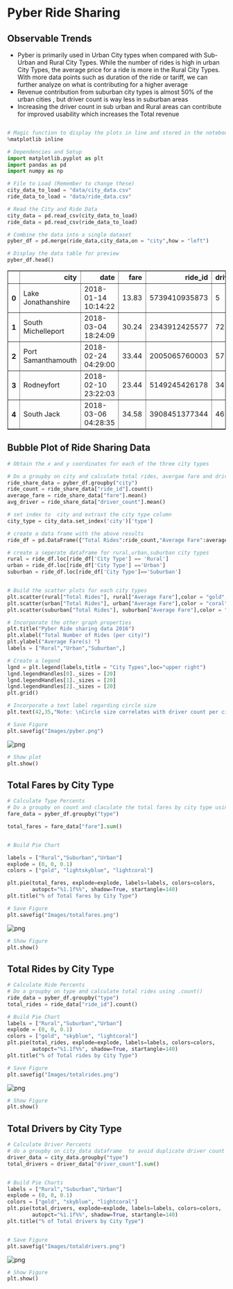 # Pyber Ride Sharing


## Observable Trends
- Pyber is primarily used in Urban City types when compared with Sub-Urban and Rural City Types. While the number of rides is high in urban City Types, the average price for a ride is more in the Rural City Types. With more data points such as duration of the ride or tariff,  we can further analyze on what is contributing for a higher average
- Revenue contribution from suburban city types is almost 50% of the urban cities , but driver count is way less in suburban areas
- Increasing the driver count in sub urban and Rural areas can contribute for improved usability which increases the Total revenue

```python

# Magic function to display the plots in line and stored in the notebook document
%matplotlib inline

# Dependencies and Setup
import matplotlib.pyplot as plt
import pandas as pd
import numpy as np

# File to Load (Remember to change these)
city_data_to_load = "data/city_data.csv"
ride_data_to_load = "data/ride_data.csv"

# Read the City and Ride Data
city_data = pd.read_csv(city_data_to_load)
ride_data = pd.read_csv(ride_data_to_load)

# Combine the data into a single dataset
pyber_df = pd.merge(ride_data,city_data,on = "city",how = "left")

# Display the data table for preview
pyber_df.head()
```




<div>

<table border="1" class="dataframe">
  <thead>
    <tr style="text-align: right;">
      <th></th>
      <th>city</th>
      <th>date</th>
      <th>fare</th>
      <th>ride_id</th>
      <th>driver_count</th>
      <th>type</th>
    </tr>
  </thead>
  <tbody>
    <tr>
      <th>0</th>
      <td>Lake Jonathanshire</td>
      <td>2018-01-14 10:14:22</td>
      <td>13.83</td>
      <td>5739410935873</td>
      <td>5</td>
      <td>Urban</td>
    </tr>
    <tr>
      <th>1</th>
      <td>South Michelleport</td>
      <td>2018-03-04 18:24:09</td>
      <td>30.24</td>
      <td>2343912425577</td>
      <td>72</td>
      <td>Urban</td>
    </tr>
    <tr>
      <th>2</th>
      <td>Port Samanthamouth</td>
      <td>2018-02-24 04:29:00</td>
      <td>33.44</td>
      <td>2005065760003</td>
      <td>57</td>
      <td>Urban</td>
    </tr>
    <tr>
      <th>3</th>
      <td>Rodneyfort</td>
      <td>2018-02-10 23:22:03</td>
      <td>23.44</td>
      <td>5149245426178</td>
      <td>34</td>
      <td>Urban</td>
    </tr>
    <tr>
      <th>4</th>
      <td>South Jack</td>
      <td>2018-03-06 04:28:35</td>
      <td>34.58</td>
      <td>3908451377344</td>
      <td>46</td>
      <td>Urban</td>
    </tr>
  </tbody>
</table>
</div>



## Bubble Plot of Ride Sharing Data


```python
# Obtain the x and y coordinates for each of the three city types

# Do a groupby on city and calculate total rides, avergae fare and driver count 
ride_share_data = pyber_df.groupby("city")
ride_count = ride_share_data["ride_id"].count()
average_fare = ride_share_data["fare"].mean()
avg_driver = ride_share_data["driver_count"].mean()

# set index to  city and extraxt the city type column
city_type = city_data.set_index('city')['type']

# create a data frame with the above results 
ride_df = pd.DataFrame({"Total Rides":ride_count,"Average Fare":average_fare,"Total Drivers":avg_driver,"City Type":city_type})

# create a seperate dataframe for rural,urban,suburban city types 
rural = ride_df.loc[ride_df['City Type'] == 'Rural']
urban = ride_df.loc[ride_df['City Type'] =='Urban']
suburban = ride_df.loc[ride_df['City Type']=='Suburban']


# Build the scatter plots for each city types
plt.scatter(rural["Total Rides"], rural["Average Fare"],color = "gold",edgecolors="black",s=rural["Total Drivers"]*10,alpha = 0.75,linewidth = 1.5)
plt.scatter(urban["Total Rides"], urban["Average Fare"],color = "coral",edgecolors="black",s= urban["Total Drivers"]*10,alpha = 0.75,linewidth = 1.5)
plt.scatter(suburban["Total Rides"], suburban["Average Fare"],color = "lightskyblue",edgecolors="black",s=suburban["Total Drivers"]*10,alpha = 0.75,linewidth = 1.5)

# Incorporate the other graph properties
plt.title("Pyber Ride sharing data 2016")
plt.xlabel("Total Number of Rides (per city)")
plt.ylabel("Average Fare(s) ")
labels = ["Rural","Urban","Suburban",]

# Create a legend
lgnd = plt.legend(labels,title = "City Types",loc="upper right")
lgnd.legendHandles[0]._sizes = [20]
lgnd.legendHandles[1]._sizes = [20]
lgnd.legendHandles[2]._sizes = [20]
plt.grid()

# Incorporate a text label regarding circle size
plt.text(42,35,"Note: \nCircle size correlates with driver count per city")

# Save Figure
plt.savefig("Images/pyber.png")

```


![png]("Images/pyber.png")



```python
# Show plot
plt.show()
```

## Total Fares by City Type


```python
# Calculate Type Percents
# Do a groupby on count and claculate the total fares by city type using .sum()
fare_data = pyber_df.groupby("type")

total_fares = fare_data["fare"].sum()


# Build Pie Chart

labels = ["Rural","Suburban","Urban"]
explode = (0, 0, 0.1)
colors = ["gold", "lightskyblue", "lightcoral"]

plt.pie(total_fares, explode=explode, labels=labels, colors=colors,
        autopct="%1.1f%%", shadow=True, startangle=140)
plt.title("% of Total fares by City Type")

# Save Figure
plt.savefig("Images/totalfares.png")
```


![png]("Images/totalfares.png")



```python
# Show Figure
plt.show()
```

## Total Rides by City Type


```python
# Calculate Ride Percents
# Do a groupby on type and calculate total rides using .count()
ride_data = pyber_df.groupby("type")
total_rides = ride_data["ride_id"].count()

# Build Pie Chart
labels = ["Rural","Suburban","Urban"]
explode = (0, 0, 0.1)
colors = ["gold", "skyblue", "lightcoral"]
plt.pie(total_rides, explode=explode, labels=labels, colors=colors,
        autopct="%1.1f%%", shadow=True, startangle=140)
plt.title("% of Total rides by City Type")

# Save Figure
plt.savefig("Images/totalrides.png")
```


![png]("Images/totalrides.png")



```python
# Show Figure
plt.show()
```

## Total Drivers by City Type


```python
# Calculate Driver Percents
# do a groupby on city_data dataframe  to avoid duplicate driver count and calculate total drivers count 
driver_data = city_data.groupby("type")
total_drivers = driver_data["driver_count"].sum()


# Build Pie Charts
labels = ["Rural","Suburban","Urban"]
explode = (0, 0, 0.1)
colors = ["gold", "skyblue", "lightcoral"]
plt.pie(total_drivers, explode=explode, labels=labels, colors=colors,
        autopct="%1.1f%%", shadow=True, startangle=140)
plt.title("% of Total drivers by City Type")


# Save Figure
plt.savefig("Images/totaldrivers.png")
```


![png]("Images/totaldrivers.png")



```python
# Show Figure
plt.show()
```
